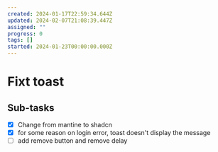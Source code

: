 ```yaml
---
created: 2024-01-17T22:59:34.644Z
updated: 2024-02-07T21:08:39.447Z
assigned: ""
progress: 0
tags: []
started: 2024-01-23T00:00:00.000Z
---
```


# Fixt toast

## Sub-tasks

- [x] Change from mantine to shadcn
- [x] for some reason on login error, toast doesn't display the message
- [ ] add remove button and remove delay
